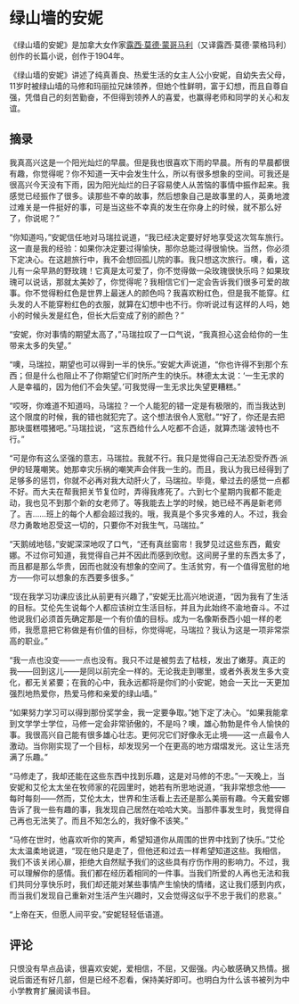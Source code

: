 # 绿山墙的安妮

《绿山墙的安妮》是加拿大女作家[露西·莫德·蒙哥马利](https://baike.baidu.com/item/露西·莫德·蒙哥马利/6131996?fromModule=lemma_inlink)（又译露西·莫德·蒙格玛利）创作的长篇小说，创作于1904年。

《绿山墙的安妮》讲述了纯真善良、热爱生活的女主人公小安妮，自幼失去父母，11岁时被绿山墙的马修和玛丽拉兄妹领养，但她个性鲜明，富于幻想，而且自尊自强，凭借自己的刻苦勤奋，不但得到领养人的喜爱，也赢得老师和同学的关心和友谊。

## 摘录

我真高兴这是一个阳光灿烂的早晨。但是我也很喜欢下雨的早晨。所有的早晨都很有趣，你觉得呢？你不知道一天中会发生什么，所以有很多想象的空间。可我还是很高兴今天没有下雨，因为阳光灿烂的日子容易使人从苦恼的事情中振作起来。我感觉已经振作了很多。读那些不幸的故事，然后想象自己是故事里的人，英勇地渡过难关是一件挺好的事，可是当这些不幸真的发生在你身上的时候，就不那么好了，你说呢？”

“你知道吗，”安妮信任地对马瑞拉说道，“我已经决定要好好地享受这次驾车旅行。这一直是我的经验：如果你决定要过得愉快，那你总能过得很愉快。当然，你必须下定决心。在这趟旅行中，我不会想回孤儿院的事。我只想这次旅行。噢，看，这儿有一朵早熟的野玫瑰！它真是太可爱了，你不觉得做一朵玫瑰很快乐吗？如果玫瑰可以说话，那就太美妙了，你觉得呢？我相信它们一定会告诉我们很多可爱的故事。你不觉得粉红色是世界上最迷人的颜色吗？我喜欢粉红色，但是我不能穿。红头发的人不能穿粉红色的衣服，就算在幻想中也不行。你听说过有这样的人吗，她小的时候头发是红色，但长大后变成了别的颜色？”

“安妮，你对事情的期望太高了，”马瑞拉叹了一口气说，“我真担心这会给你的一生带来太多的失望。”

“噢，马瑞拉，期望也可以得到一半的快乐。”安妮大声说道，“你也许得不到那个东西；但是什么也阻止不了你期望它们时所产生的快乐。林德太太说：‘一生无求的人是幸福的，因为他们不会失望。’可我觉得一生无求比失望更糟糕。”

“哎呀，你难道不知道吗，马瑞拉？一个人能犯的错一定是有极限的，而当我达到这个限度的时候，我的错也就犯完了。这个想法很令人宽慰。”“好了，你还是去把那块蛋糕喂猪吧。”马瑞拉说，“这东西给什么人吃都不合适，就算杰瑞·波特也不行。”

“可是你有这么坚强的意志，马瑞拉。我就不行。我只是觉得自己无法忍受乔西·派伊的轻蔑嘲笑。她那幸灾乐祸的嘲笑声会伴我一生的。而且，我认为我已经得到了足够多的惩罚，你就不必再对我大动肝火了，马瑞拉。毕竟，晕过去的感觉一点都不好。而大夫在帮我把关节复位时，弄得我疼死了。六到七个星期内我都不能走动，我也见不到那个新的女老师了。等我能去上学的时候，她已经不再是新老师了。吉……班上的每个人都会超过我的。哦，我真是个多灾多难的人。不过，我会尽力勇敢地忍受这一切的，只要你不对我生气，马瑞拉。”

“天鹅绒地毯，”安妮深深地叹了口气，“还有真丝窗帘！我梦见过这些东西，戴安娜。不过你可知道，我觉得自己并不因此而感到欣慰。这间房子里的东西太多了，而且都是那么华贵，因而也就没有想象的空间了。生活贫穷，有一个值得宽慰的地方——你可以想象的东西要多很多。”

“现在我学习功课应该比从前更有兴趣了，”安妮无比高兴地说道，“因为我有了生活的目标。艾伦先生说每个人都应该树立生活目标，并且为此始终不渝地奋斗。不过他说我们必须首先确定那是一个有价值的目标。成为一名像斯泰西小姐一样的老师，我愿意把它称做是有价值的目标，你觉得呢，马瑞拉？我认为这是一项非常崇高的职业。”

“我一点也没变——一点也没有。我只不过是被剪去了枯枝，发出了嫩芽。真正的我——回到这儿——是同以前完全一样的。无论我走到哪里，或者外表发生多大变化，都无关紧要；在我的心中，我永远都将是你们的小安妮，她会一天比一天更加强烈地热爱你，热爱马修和亲爱的绿山墙。”

“如果努力学习可以得到那份奖学金，我一定要争取。”她下定了决心。“如果我能拿到文学学士学位，马修一定会非常骄傲的，不是吗？噢，雄心勃勃是件令人愉快的事。我很高兴自己能有很多雄心壮志。更何况它们好像永无止境——这一点最令人激动。当你刚实现了一个目标，却发现另一个在更高的地方熠熠发光。这让生活充满了乐趣。”

“马修走了，我却还能在这些东西中找到乐趣，这是对马修的不忠。”一天晚上，当安妮和艾伦太太坐在牧师家的花园里时，她若有所思地说道，“我非常想念他——每时每刻——然而，艾伦太太，世界和生活看上去还是那么美丽有趣。今天戴安娜告诉了我一些有趣的事，我发现自己居然在哈哈大笑。当那件事发生时，我觉得自己再也无法笑了。而且不知怎么的，我好像不该笑。”

“马修在世时，他喜欢听你的笑声，希望知道你从周围的世界中找到了快乐。”艾伦太太温柔地说道，“现在他只是走了，但他还和过去一样希望知道这些。我相信，我们不该关闭心扉，拒绝大自然赋予我们的这些具有疗伤作用的影响力。不过，我可以理解你的感情。我们都在经历着相同的一件事。当我们所爱的人再也无法和我们共同分享快乐时，我们却还能对某些事情产生愉快的情绪，这让我们感到内疚，而当我们发现自己重新对生活产生兴趣时，又会觉得这似乎不忠于我们的悲哀。”

“上帝在天，但愿人间平安。”安妮轻轻低语道。

## 评论

只恨没有早点品读，很喜欢安妮，爱相信，不屈，又倔强。内心敏感确又热情。据说后面还有好几部，但是已经不忍看，保持美好即可。也明白为什么该书被列为中小学教育扩展阅读书目。